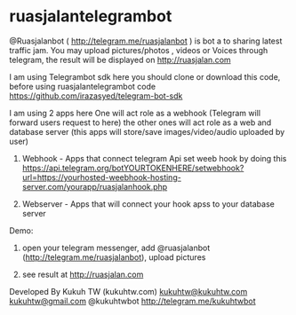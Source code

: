 # ruasjalantelegrambot

@Ruasjalanbot ( http://telegram.me/ruasjalanbot ) is bot a to sharing latest traffic jam.
You may upload pictures/photos , videos or Voices through telegram,
the result will be displayed on http://ruasjalan.com

I am using Telegrambot sdk here
you should clone or download this code, before using ruasjalantelegrambot code
https://github.com/irazasyed/telegram-bot-sdk


I am using 2 apps here
One will act role as a webhook (Telegram will forward users request to here)
the other ones will act role as a web and database server (this apps will store/save images/video/audio uploaded by user)

1. Webhook - Apps that connect telegram Api
set weeb hook by doing this
https://api.telegram.org/botYOURTOKENHERE/setwebhook?url=https://yourhosted-weebhook-hosting-server.com/yourapp/ruasjalanhook.php

2. Webserver - Apps that will connect your hook apss to your database server

Demo:

1. open your telegram messenger, add @ruasjalanbot (http://telegram.me/ruasjalanbot), upload pictures

2. see result at http://ruasjalan.com

Developed By Kukuh TW (kukuhtw.com)
kukuhtw@kukuhtw.com
kukuhtw@gmail.com
@kukuhtwbot http://telegram.me/kukuhtwbot

